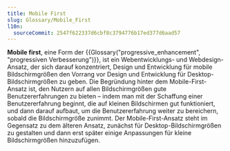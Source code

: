 ```yaml
---
title: Mobile First
slug: Glossary/Mobile_First
l10n:
  sourceCommit: 2547f622337d6cbf8c3794776b17ed377d6aad57
---
```


**Mobile first**, eine Form der {{Glossary("progressive_enhancement", "progressiven Verbesserung")}}, ist ein Webentwicklungs- und Webdesign-Ansatz, der sich darauf konzentriert, Design und Entwicklung für mobile Bildschirmgrößen den Vorrang vor Design und Entwicklung für Desktop-Bildschirmgrößen zu geben. Die Begründung hinter dem Mobile-First-Ansatz ist, den Nutzern auf allen Bildschirmgrößen gute Benutzererfahrungen zu bieten – indem man mit der Schaffung einer Benutzererfahrung beginnt, die auf kleinen Bildschirmen gut funktioniert, und dann darauf aufbaut, um die Benutzererfahrung weiter zu bereichern, sobald die Bildschirmgröße zunimmt. Der Mobile-First-Ansatz steht im Gegensatz zu dem älteren Ansatz, zunächst für Desktop-Bildschirmgrößen zu gestalten und dann erst später einige Anpassungen für kleine Bildschirmgrößen hinzuzufügen.
